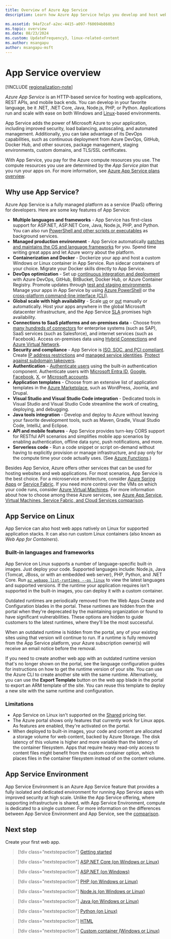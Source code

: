```yaml
---
title: Overview of Azure App Service
description: Learn how Azure App Service helps you develop and host web applications.

ms.assetid: 94af2caf-a2ec-4415-a097-f60694b860b3
ms.topic: overview
ms.date: 08/23/2024
ms.custom: UpdateFrequency3, linux-related-content
ms.author: msangapu
author: msangapu-msft
---
```


# App Service overview

[!INCLUDE [regionalization-note](./includes/regionalization-note.md)]

*Azure App Service* is an HTTP-based service for hosting web applications, REST APIs, and mobile back ends. You can develop in your favorite language, be it .NET, .NET Core, Java, Node.js, PHP, or Python. Applications run and scale with ease on both Windows and [Linux](#app-service-on-linux)-based environments.

App Service adds the power of Microsoft Azure to your application, including improved security, load balancing, autoscaling, and automated management. Additionally, you can take advantage of its DevOps capabilities, such as continuous deployment from Azure DevOps, GitHub, Docker Hub, and other sources, package management, staging environments, custom domains, and TLS/SSL certificates.

With App Service, you pay for the Azure compute resources you use. The compute resources you use are determined by the *App Service plan* that you run your apps on. For more information, see [Azure App Service plans overview](overview-hosting-plans.md).

## Why use App Service?

Azure App Service is a fully managed platform as a service (PaaS) offering for developers. Here are some key features of App Service:

* **Multiple languages and frameworks** - App Service has first-class support for ASP.NET, ASP.NET Core, Java, Node.js, PHP, and Python. You can also run [PowerShell and other scripts or executables](webjobs-create.md) as background services.
* **Managed production environment** - App Service automatically [patches and maintains the OS and language frameworks](overview-patch-os-runtime.md) for you. Spend time writing great apps and let Azure worry about the platform.
* **Containerization and Docker** - Dockerize your app and host a custom Windows or Linux container in App Service. Run sidecar containers of your choice. Migrate your Docker skills directly to App Service.
* **DevOps optimization** - Set up [continuous integration and deployment](deploy-continuous-deployment.md) with Azure DevOps, GitHub, BitBucket, Docker Hub, or Azure Container Registry. Promote updates through [test and staging environments](deploy-staging-slots.md). Manage your apps in App Service by using [Azure PowerShell](/powershell/azure/) or the [cross-platform command-line interface (CLI)](/cli/azure/install-azure-cli).
* **Global scale with high availability** - Scale [up](manage-scale-up.md) or [out](/azure/azure-monitor/autoscale/autoscale-get-started) manually or automatically. Host your apps anywhere in the global Microsoft datacenter infrastructure, and the App Service [SLA](https://azure.microsoft.com/support/legal/sla/app-service/) promises high availability.
* **Connections to SaaS platforms and on-premises data** - Choose from [many hundreds of  connectors](/connectors/connector-reference/connector-reference-logicapps-connectors) for enterprise systems (such as SAP), SaaS services (such as Salesforce), and internet services (such as Facebook). Access on-premises data using [Hybrid Connections](app-service-hybrid-connections.md) and [Azure Virtual Network](./overview-vnet-integration.md).
* **Security and compliance** - App Service is [ISO, SOC, and PCI compliant](https://www.microsoft.com/trust-center). Create [IP address restrictions](app-service-ip-restrictions.md) and [managed service identities](overview-managed-identity.md). [Protect against subdomain takeovers](reference-dangling-subdomain-prevention.md).
* **Authentication** - [Authenticate users](overview-authentication-authorization.md) using the built-in authentication component. Authenticate users with [Microsoft Entra ID](configure-authentication-provider-aad.md), [Google](configure-authentication-provider-google.md), [Facebook](configure-authentication-provider-facebook.md), [X](configure-authentication-provider-twitter.md), or [Microsoft accounts](configure-authentication-provider-microsoft.md).
* **Application templates** - Choose from an extensive list of application templates in the [Azure Marketplace](https://azure.microsoft.com/marketplace/), such as WordPress, Joomla, and Drupal.
* **Visual Studio and Visual Studio Code integration** - Dedicated tools in Visual Studio and Visual Studio Code streamline the work of creating, deploying, and debugging.
* **Java tools integration** - Develop and deploy to Azure without leaving your favorite development tools, such as Maven, Gradle, Visual Studio Code, IntelliJ, and Eclipse.
* **API and mobile features** - App Service provides turn-key CORS support for RESTful API scenarios and simplifies mobile app scenarios by enabling authentication, offline data sync, push notifications, and more.
* **Serverless code** - Run a code snippet or script on-demand without having to explicitly provision or manage infrastructure, and pay only for the compute time your code actually uses. (See [Azure Functions](../azure-functions/index.yml).)

Besides App Service, Azure offers other services that can be used for hosting websites and web applications. For most scenarios, App Service is the best choice. For a microservice architecture, consider [Azure Spring Apps](../spring-apps/index.yml) or [Service Fabric](/azure/service-fabric/). If you need more control over the VMs on which your code runs, consider [Azure Virtual Machines](/azure/virtual-machines/). For more information about how to choose among these Azure services, see [Azure App Service, Virtual Machines, Service Fabric, and Cloud Services comparison](/azure/architecture/guide/technology-choices/compute-decision-tree).

## App Service on Linux

App Service can also host web apps natively on Linux for supported application stacks. It can also run custom Linux containers (also known as *Web App for Containers*).

### Built-in languages and frameworks

App Service on Linux supports a number of language-specific built-in images. Just deploy your code. Supported languages include: Node.js, Java (Tomcat, JBoss, or with an embedded web server), PHP, Python, and .NET Core. Run [`az webapp list-runtimes --os linux`](/cli/azure/webapp#az-webapp-list-runtimes) to view the latest languages and supported versions. If the runtime your application requires isn't supported in the built-in images, you can deploy it with a custom container.

Outdated runtimes are periodically removed from the Web Apps Create and Configuration blades in the portal. These runtimes are hidden from the portal when they're deprecated by the maintaining organization or found to have significant vulnerabilities. These options are hidden to guide customers to the latest runtimes, where they'll be the most successful.

When an outdated runtime is hidden from the portal, any of your existing sites using that version will continue to run. If a runtime is fully removed from the App Service platform, your Azure subscription owner(s) will receive an email notice before the removal.

If you need to create another web app with an outdated runtime version that's no longer shown on the portal, see the language configuration guides for instructions on how to get the runtime version of your site. You can use the Azure CLI to create another site with the same runtime. Alternatively, you can use the **Export Template** button on the web app blade in the portal to export an ARM template of the site. You can reuse this template to deploy a new site with the same runtime and configuration.

### Limitations

* App Service on Linux isn't supported on the [Shared](https://azure.microsoft.com/pricing/details/app-service/plans/) pricing tier.
* The Azure portal shows only features that currently work for Linux apps. As features are enabled, they're activated on the portal.
* When deployed to built-in images, your code and content are allocated a storage volume for web content, backed by Azure Storage. The disk latency of this volume is higher and more variable than the latency of the container filesystem. Apps that require heavy read-only access to content files might benefit from the custom container option, which places files in the container filesystem instead of on the content volume.

## App Service Environment

App Service Environment is an Azure App Service feature that provides a fully isolated and dedicated environment for running App Service apps with improved security at high scale. Unlike the App Service offering, where supporting infrastructure is shared, with App Service Environment, compute is dedicated to a single customer. For more information on the differences between App Service Environment and App Service, see the [comparison](./environment/ase-multi-tenant-comparison.md).

## Next step

Create your first web app.

> [!div class="nextstepaction"]
> [Getting started](getting-started.md)

> [!div class="nextstepaction"]
> [ASP.NET Core (on Windows or Linux)](quickstart-dotnetcore.md)

> [!div class="nextstepaction"]
> [ASP.NET (on Windows)](./quickstart-dotnetcore.md?tabs=netframework48)

> [!div class="nextstepaction"]
> [PHP (on Windows or Linux)](quickstart-php.md)

> [!div class="nextstepaction"]
> [Node.js (on Windows or Linux)](quickstart-nodejs.md)

> [!div class="nextstepaction"]
> [Java (on Windows or Linux)](quickstart-java.md)

> [!div class="nextstepaction"]
> [Python (on Linux)](quickstart-python.md)

> [!div class="nextstepaction"]
> [HTML](quickstart-html.md)

> [!div class="nextstepaction"]
> [Custom container (Windows or Linux)](tutorial-custom-container.md)
